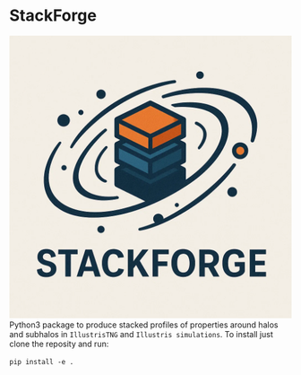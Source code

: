 # StackForge
![Example plot](logo.webp)
Python3 package to produce stacked profiles of properties around halos and subhalos in `IllustrisTNG` and `Illustris simulations`. 
To install just clone the reposity and run:

```pip install -e .```
